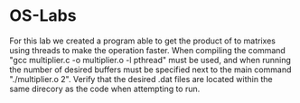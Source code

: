 # OS-Labs

For this lab we created a program able to get the product of to matrixes using threads to make the operation faster. When compiling the command "gcc multiplier.c -o multiplier.o -l pthread" must be used, and when running the number of desired buffers must be specified next to the main command "./multiplier.o 2". Verify that the desired .dat files are located within the same direcory as the code when attempting to run.
